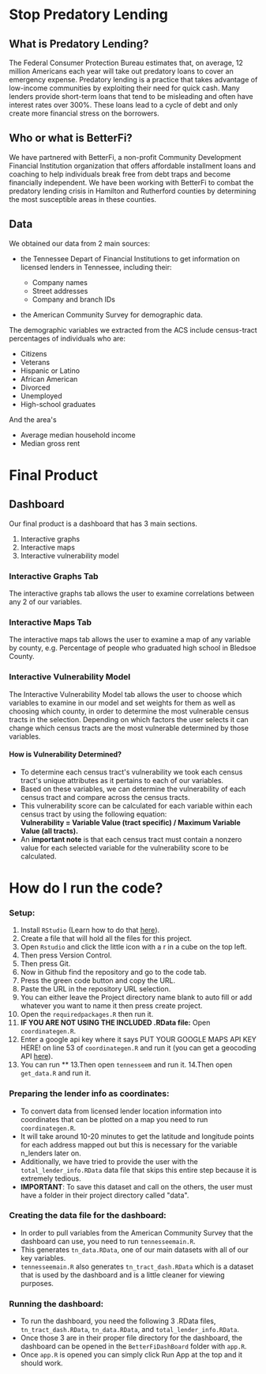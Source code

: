 # Stop Predatory Lending
## What is Predatory Lending?
The Federal Consumer Protection Bureau estimates that, on average, 12 million Americans each year will take out predatory loans to cover an emergency expense. Predatory lending is a practice that takes advantage of low-income communities by exploiting their need for quick cash. Many lenders provide short-term loans that tend to be misleading and often have interest rates over 300%. These loans lead to a cycle of debt and only create more financial stress on the borrowers. 

## Who or what is BetterFi?
We have partnered with BetterFi, a non-profit Community Development Financial Institution organization that offers affordable installment loans and coaching to help individuals break free from debt traps and become financially independent. We have been working with BetterFi to combat the predatory lending crisis in Hamilton and Rutherford counties by determining the most susceptible areas in these counties. 

## Data
We obtained our data from 2 main sources: 
- the Tennessee Depart of Financial Institutions to get information on licensed lenders in Tennessee, including their: 
  - Company names
  - Street addresses
  - Company and branch IDs

- the American Community Survey for demographic data.

The demographic variables we extracted from the ACS include census-tract percentages of individuals who are: 
- Citizens
- Veterans
- Hispanic or Latino
- African American
- Divorced
- Unemployed
- High-school graduates <br>

And the area's
- Average median household income
- Median gross rent

# Final Product
## Dashboard 
Our final product is a dashboard that has 3 main sections. 
1. Interactive graphs
2. Interactive maps
3. Interactive vulnerability model

### Interactive Graphs Tab
The interactive graphs tab allows the user to examine correlations between any 2 of our variables.

### Interactive Maps Tab
The interactive maps tab allows the user to examine a map of any variable by county, e.g. Percentage of people who graduated high school in Bledsoe County.

### Interactive Vulnerability Model
The Interactive Vulnerability Model tab allows the user to choose which variables to examine in our model and set weights for them as well as choosing which county, in order to determine the most vulnerable census tracts in the selection. Depending on which factors the user selects it can change which census tracts are the most vulnerable determined by those variables.

#### How is Vulnerability Determined?
- To determine each census tract's vulnerability we took each census tract's unique attributes as it pertains to each of our variables. 
- Based on these variables, we can determine the vulnerability of each census tract and compare across the census tracts. 
- This vulnerability score can be calculated for each variable within each census tract by using the following equation: <br> 
**Vulnerability = Variable Value (tract specific) / Maximum Variable Value (all tracts).** <br>
- An **important note** is that each census tract must contain a nonzero value for each selected variable for the vulnerability score to be calculated. 

# How do I run the code?

### Setup:
1. Install `RStudio` (Learn how to do that [here](https://github.com/git-guides/install-git)).
2. Create a file that will hold all the files for this project.
2. Open `Rstudio` and click the little icon with a r in a cube on the top left.
3. Then press Version Control.
4. Then press Git.
5. Now in Github find the repository and go to the code tab.
6. Press the green code button and copy the URL.
7. Paste the URL in the repository URL selection.
8. You can either leave the Project directory name blank to auto fill or add whatever you want to name it then press create project.
9. Open the `requiredpackages.R` then run it.
10. **IF YOU ARE NOT USING THE INCLUDED .RData file:** Open `coordinategen.R`.
11. Enter a google api key where it says PUT YOUR GOOGLE MAPS API KEY HERE! on line 53 of `coordinategen.R` and run it (you can get a geocoding API [here](https://developers.google.com/maps/documentation/geocoding/get-api-key)).
12. You can run **
13.Then open `tennesseem` and run it.
14.Then open `get_data.R` and run it.



### Preparing the lender info as coordinates:
- To convert data from licensed lender location information into coordinates that can be plotted on a map you need to run `coordinategen.R`.<br> 
- It will take around 10-20 minutes to get the latitude and longitude points for each address mapped out but this is necessary for the variable n_lenders later on.<br>
- Additionally, we have tried to provide the user with the `total_lender_info.RData` data file that skips this entire step because it is extremely tedious.<br>
- **IMPORTANT**: To save this dataset and call on the others, the user must have a folder in their project directory called "data".

### Creating the data file for the dashboard:
- In order to pull variables from the American Community Survey that the dashboard can use, you need to run `tennesseemain.R`. <br>
- This generates `tn_data.RData`, one of our main datasets with all of our key variables.<br>
- `tennesseemain.R` also generates `tn_tract_dash.RData` which is a dataset that is used by the dashboard and is a little cleaner for viewing purposes.

### Running the dashboard:
- To run the dashboard, you need the following 3 .RData files, `tn_tract_dash.RData`, `tn_data.RData`, and `total_lender_info.RData`. <br>
- Once those 3 are in their proper file directory for the dashboard, the dashboard can be opened in the `BetterFiDashBoard` folder with `app.R`. <br>
- Once `app.R` is opened you can simply click Run App at the top and it should work.
